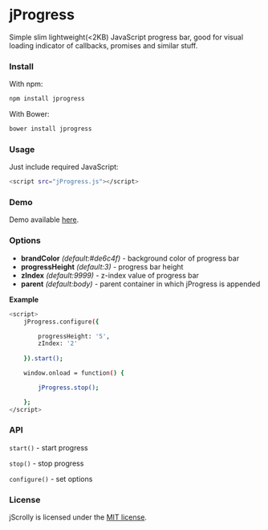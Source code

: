 # jProgress #

Simple slim lightweight(<2KB) JavaScript progress bar, good for visual loading indicator of callbacks, promises and similar stuff.

### Install ###

With npm:
```sh
npm install jprogress
```

With Bower:
```sh
bower install jprogress
```

### Usage ###

Just include required JavaScript:
```sh
<script src="jProgress.js"></script>
```


### Demo ###

Demo available [here](http://www.rvdizajn.com/jprogress/).


### Options ###

- **brandColor** *(default:#de6c4f)* - background color of progress bar
- **progressHeight** *(default:3)* - progress bar height
- **zIndex** *(default:9999)* - z-index value of progress bar
- **parent** *(default:body)* - parent container in which jProgress is appended


**Example**
```sh
<script>
    jProgress.configure({

        progressHeight: '5',
        zIndex: '2'
        
    }).start(); 

    window.onload = function() {

        jProgress.stop(); 

    };
</script>
```


### API ###

`start()` - start progress 

`stop()` - stop progress 

`configure()` - set options



### License  ###

jScrolly is licensed under the [MIT license](http://opensource.org/licenses/MIT).
